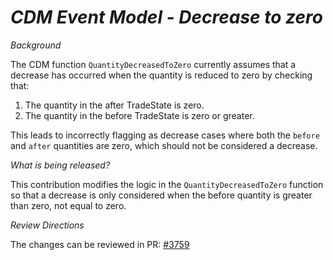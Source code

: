 # _CDM Event Model - Decrease to zero_

_Background_

The CDM function `QuantityDecreasedToZero` currently assumes that a decrease has occurred when the quantity is reduced to zero by checking that:

1. The quantity in the after TradeState is zero.
2. The quantity in the before TradeState is zero or greater.

This leads to incorrectly flagging as decrease cases where both the `before` and `after` quantities are zero, which should not be considered a decrease.

_What is being released?_

This contribution modifies the logic in the `QuantityDecreasedToZero` function so that a decrease is only considered when the before quantity is greater than zero, not equal to zero.

_Review Directions_

The changes can be reviewed in PR: [#3759](https://github.com/finos/common-domain-model/pull/3759)
